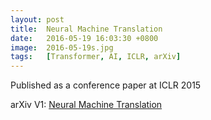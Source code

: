 ```yaml
---
layout: post
title:  Neural Machine Translation
date:   2016-05-19 16:03:30 +0800
image:  2016-05-19s.jpg
tags:   [Transformer, AI, ICLR, arXiv]
---
```

Published as a conference paper at ICLR 2015

arXiv V1: [Neural Machine Translation](https://arxiv.org/pdf/1409.0473.pdf#:~:text=Neural%20machine%20translation%20is%20a,to%20maximize%20the%20translation%20performance.)